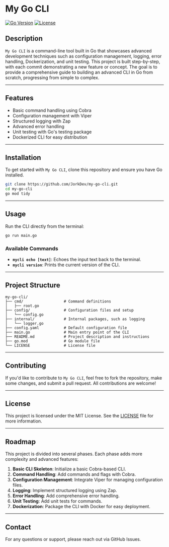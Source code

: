 
# My Go CLI

[![Go Version](https://img.shields.io/github/go-mod/go-version/JorkDev/my-go-cli)](https://golang.org/doc/go1.18)
[![License](https://img.shields.io/github/license/JorkDev/my-go-cli)](LICENSE)

## Description

`My Go CLI` is a command-line tool built in Go that showcases advanced development techniques such as configuration management, logging, error handling, Dockerization, and unit testing. This project is built step-by-step, with each commit demonstrating a new feature or concept. The goal is to provide a comprehensive guide to building an advanced CLI in Go from scratch, progressing from simple to complex.

---

## Features

- Basic command handling using Cobra
- Configuration management with Viper
- Structured logging with Zap
- Advanced error handling
- Unit testing with Go's testing package
- Dockerized CLI for easy distribution

---

## Installation

To get started with `My Go CLI`, clone this repository and ensure you have Go installed.

```bash
git clone https://github.com/JorkDev/my-go-cli.git
cd my-go-cli
go mod tidy
```

---

## Usage

Run the CLI directly from the terminal:

```bash
go run main.go
```

### Available Commands

- **`mycli echo [text]`**: Echoes the input text back to the terminal.
- **`mycli version`**: Prints the current version of the CLI.

---

## Project Structure

```
my-go-cli/
├── cmd/                  # Command definitions
│   ├── root.go
├── config/               # Configuration files and setup
│   └── config.go
├── internal/             # Internal packages, such as logging
│   └── logger.go
├── config.yaml           # Default configuration file
├── main.go               # Main entry point of the CLI
├── README.md             # Project description and instructions
├── go.mod                # Go module file
└── LICENSE               # License file
```

---

## Contributing

If you'd like to contribute to `My Go CLI`, feel free to fork the repository, make some changes, and submit a pull request. All contributions are welcome!

---

## License

This project is licensed under the MIT License. See the [LICENSE](LICENSE) file for more information.

---

## Roadmap

This project is divided into several phases. Each phase adds more complexity and advanced features:

1. **Basic CLI Skeleton**: Initialize a basic Cobra-based CLI.
2. **Command Handling**: Add commands and flags with Cobra.
3. **Configuration Management**: Integrate Viper for managing configuration files.
4. **Logging**: Implement structured logging using Zap.
5. **Error Handling**: Add comprehensive error handling.
6. **Unit Testing**: Add unit tests for commands.
7. **Dockerization**: Package the CLI with Docker for easy deployment.

---

## Contact

For any questions or support, please reach out via GitHub Issues.
